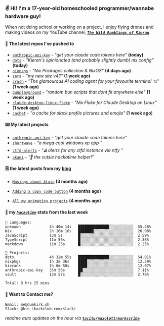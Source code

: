 ### ✌️ Hi! I'm a 17-year-old homeschooled programmer/wannabe hardware guy!

When not doing school or working on a project, I enjoy flying drones and making videos on my YouTube channel, [**_`The Wild Ramblings of Kieran`_**](https://youtube.com/@kieran.rambles).

#### 👷 The latest repos I've pushed to

- [`anthropic-api-key`](https://github.com/taciturnaxolotl/anthropic-api-key) - _"get your claude code tokens here"_ **(today)**
- [`dots`](https://github.com/taciturnaxolotl/dots) - _"Kieran's opinionated (and probably slightly dumb) nix config"_ **(today)**
- [`nixpkgs`](https://github.com/NixOS/nixpkgs) - _"Nix Packages collection & NixOS"_ **(4 days ago)**
- [`zera`](https://github.com/taciturnaxolotl/zera) - _"my new site v4?"_ **(1 week ago)**
- [`crush`](https://github.com/charmbracelet/crush) - _"The glamourous AI coding agent for your favourite terminal 💘"_ **(1 week ago)**
- [`bunplayground`](https://github.com/taciturnaxolotl/bunplayground) - _"random bun scripts that dont fit anywhere else"_ **(1 week ago)**
- [`claude-desktop-linux-flake`](https://github.com/k3d3/claude-desktop-linux-flake) - _"Nix Flake for Claude Desktop on Linux"_ **(1 week ago)**
- [`cachet`](https://github.com/taciturnaxolotl/cachet) - _"a cache for slack profile pictures and emojis"_ **(1 week ago)**

#### ⌨️ My latest projects

- [`anthropic-api-key`](https://github.com/taciturnaxolotl/anthropic-api-key) - _"get your claude code tokens here"_
- [`shortwave`](https://github.com/taciturnaxolotl/shortwave) - _"a mega cool windows xp app "_
- [`ctfd-alerts`](https://github.com/taciturnaxolotl/ctfd-alerts) - _"⛳ alerts for any ctfd instance via ntfy "_
- [`akami`](https://github.com/taciturnaxolotl/akami) - _"🌷 the cutsie hackatime helper!"_

#### 🗒️ the latest posts from my [blog](https://dunkirk.sh)

- [`Musings about Atuin`](https://dunkirk.sh/blog/atuin/) **(3 months ago)**

- [`Adding a copy code button`](https://dunkirk.sh/blog/adding-a-copy-button/) **(4 months ago)**

- [`All my animation projects`](https://dunkirk.sh/blog/my-animations/) **(4 months ago)**



#### 📡 my [_`hackatime`_](https://waka.hackclub.com) stats from the last week

```text
💾 Languages:
unknown             4h 40m 14s   ██████████████░░░░░░░░░░░  55.48%
Nix                 2h 16m 16s   ███████░░░░░░░░░░░░░░░░░░  26.98%
JavaScript          13m 5s       █░░░░░░░░░░░░░░░░░░░░░░░░  2.59%
TypeScript          11m 56s      █░░░░░░░░░░░░░░░░░░░░░░░░  2.36%
markdown            11m 23s      █░░░░░░░░░░░░░░░░░░░░░░░░  2.25%

💼 Projects:
dots                4h 32m 55s   ██████████████░░░░░░░░░░░  54.01%
nixpkgs             1h 3m 36s    ████░░░░░░░░░░░░░░░░░░░░░  12.59%
kierank             1h 0m 58s    ████░░░░░░░░░░░░░░░░░░░░░  12.07%
anthropic-api-key   35m 56s      ██░░░░░░░░░░░░░░░░░░░░░░░  7.11%
vault               13m 57s      █░░░░░░░░░░░░░░░░░░░░░░░░  2.76%

Total: 8 hrs 25 mins
```

#### 📮 Want to Contact me?

```text
Email: me@dunkirk.sh
Slack: @krn (hackclub.com/slack)
```

_readme auto updates on the hour via [**`taciturnaxolotl/markscribe`**](https://github.com/taciturnaxolotl/markscribe)_
